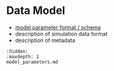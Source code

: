 # Data Model

- [model parameter format / schema](model_parameters.md)
- description of simulation data format
- description of metadata

```{toctree}
:hidden:
:maxdepth: 1
model_parameters.md
```
